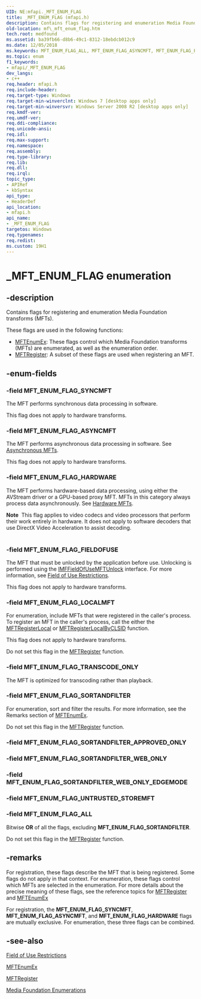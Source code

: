 ```yaml
---
UID: NE:mfapi._MFT_ENUM_FLAG
title: _MFT_ENUM_FLAG (mfapi.h)
description: Contains flags for registering and enumeration Media Foundation transforms (MFTs).
old-location: mf\_mft_enum_flag.htm
tech.root: medfound
ms.assetid: ba39fb66-d8b6-49c1-8312-18ebdcb012c9
ms.date: 12/05/2018
ms.keywords: MFT_ENUM_FLAG_ALL, MFT_ENUM_FLAG_ASYNCMFT, MFT_ENUM_FLAG_FIELDOFUSE, MFT_ENUM_FLAG_HARDWARE, MFT_ENUM_FLAG_LOCALMFT, MFT_ENUM_FLAG_SORTANDFILTER, MFT_ENUM_FLAG_SYNCMFT, MFT_ENUM_FLAG_TRANSCODE_ONLY, _MFT_ENUM_FLAG, _MFT_ENUM_FLAG enumeration [Media Foundation], mf._mft_enum_flag, mfapi/MFT_ENUM_FLAG_ALL, mfapi/MFT_ENUM_FLAG_ASYNCMFT, mfapi/MFT_ENUM_FLAG_FIELDOFUSE, mfapi/MFT_ENUM_FLAG_HARDWARE, mfapi/MFT_ENUM_FLAG_LOCALMFT, mfapi/MFT_ENUM_FLAG_SORTANDFILTER, mfapi/MFT_ENUM_FLAG_SYNCMFT, mfapi/MFT_ENUM_FLAG_TRANSCODE_ONLY, mfapi/_MFT_ENUM_FLAG
ms.topic: enum
f1_keywords:
- mfapi/_MFT_ENUM_FLAG
dev_langs:
- c++
req.header: mfapi.h
req.include-header: 
req.target-type: Windows
req.target-min-winverclnt: Windows 7 [desktop apps only]
req.target-min-winversvr: Windows Server 2008 R2 [desktop apps only]
req.kmdf-ver: 
req.umdf-ver: 
req.ddi-compliance: 
req.unicode-ansi: 
req.idl: 
req.max-support: 
req.namespace: 
req.assembly: 
req.type-library: 
req.lib: 
req.dll: 
req.irql: 
topic_type:
- APIRef
- kbSyntax
api_type:
- HeaderDef
api_location:
- mfapi.h
api_name:
- _MFT_ENUM_FLAG
targetos: Windows
req.typenames: 
req.redist: 
ms.custom: 19H1
---
```


# _MFT_ENUM_FLAG enumeration


## -description


Contains flags for registering and enumeration Media Foundation transforms (MFTs).

These flags are used in the following functions:
<ul>
<li>
<a href="https://docs.microsoft.com/windows/desktop/api/mfapi/nf-mfapi-mftenumex">MFTEnumEx</a>: These flags control which Media Foundation transforms (MFTs) are enumerated, as well as the enumeration order.</li>
<li>
<a href="https://docs.microsoft.com/windows/desktop/api/mfapi/nf-mfapi-mftregister">MFTRegister</a>: A subset of these flags are used when registering an MFT.</li>
</ul>

## -enum-fields




### -field MFT_ENUM_FLAG_SYNCMFT

The MFT performs synchronous data processing in software. 

This flag does not apply to hardware transforms.


### -field MFT_ENUM_FLAG_ASYNCMFT

The MFT performs asynchronous data processing in software. See <a href="https://docs.microsoft.com/windows/desktop/medfound/asynchronous-mfts">Asynchronous MFTs</a>.

This flag does not apply to hardware transforms.


### -field MFT_ENUM_FLAG_HARDWARE

The MFT performs hardware-based data processing, using either the AVStream driver or a GPU-based proxy MFT. MFTs in this category always process data asynchronously. See <a href="https://docs.microsoft.com/windows/desktop/medfound/hardware-mfts">Hardware MFTs</a>.

<div class="alert"><b>Note</b>  This flag applies to video codecs and video processors that perform their work entirely in hardware. It does not apply to software decoders that use DirectX Video Acceleration to assist decoding.</div>
<div> </div>

### -field MFT_ENUM_FLAG_FIELDOFUSE

The MFT that must be unlocked by the application before use. Unlocking is performed using the <a href="https://docs.microsoft.com/windows/desktop/api/mfidl/nn-mfidl-imffieldofusemftunlock">IMFFieldOfUseMFTUnlock</a> interface. For more information, see <a href="https://docs.microsoft.com/windows/desktop/medfound/field-of-use-restrictions">Field of Use Restrictions</a>.

This flag does not apply to hardware transforms.


### -field MFT_ENUM_FLAG_LOCALMFT

For enumeration, include MFTs that were registered in the caller's process. To register an MFT in the caller's process, call the either the <a href="https://docs.microsoft.com/windows/desktop/api/mfapi/nf-mfapi-mftregisterlocal">MFTRegisterLocal</a> or <a href="https://docs.microsoft.com/windows/desktop/api/mfapi/nf-mfapi-mftregisterlocalbyclsid">MFTRegisterLocalByCLSID</a> function.

This flag does not apply to hardware transforms.

Do not set this flag in the <a href="https://docs.microsoft.com/windows/desktop/api/mfapi/nf-mfapi-mftregister">MFTRegister</a> function.


### -field MFT_ENUM_FLAG_TRANSCODE_ONLY

The MFT is optimized for transcoding rather than playback.


### -field MFT_ENUM_FLAG_SORTANDFILTER

For enumeration, sort and filter the results. For more information, see the Remarks section of <a href="https://docs.microsoft.com/windows/desktop/api/mfapi/nf-mfapi-mftenumex">MFTEnumEx</a>.

Do not set this flag in the <a href="https://docs.microsoft.com/windows/desktop/api/mfapi/nf-mfapi-mftregister">MFTRegister</a> function.


### -field MFT_ENUM_FLAG_SORTANDFILTER_APPROVED_ONLY


### -field MFT_ENUM_FLAG_SORTANDFILTER_WEB_ONLY


### -field MFT_ENUM_FLAG_SORTANDFILTER_WEB_ONLY_EDGEMODE


### -field MFT_ENUM_FLAG_UNTRUSTED_STOREMFT


### -field MFT_ENUM_FLAG_ALL

Bitwise <b>OR</b> of all the flags, excluding <b>MFT_ENUM_FLAG_SORTANDFILTER</b>.

Do not set this flag in the <a href="https://docs.microsoft.com/windows/desktop/api/mfapi/nf-mfapi-mftregister">MFTRegister</a> function.


## -remarks



For registration, these flags describe the MFT that is being registered. Some flags do not apply in that context. For enumeration, these flags control which MFTs are selected in the enumeration. For more details about the precise meaning of these flags, see the reference topics for <a href="https://docs.microsoft.com/windows/desktop/api/mfapi/nf-mfapi-mftregister">MFTRegister</a> and <a href="https://docs.microsoft.com/windows/desktop/api/mfapi/nf-mfapi-mftenumex">MFTEnumEx</a>


For registration, the <b>MFT_ENUM_FLAG_SYNCMFT</b>,  <b>MFT_ENUM_FLAG_ASYNCMFT</b>, and <b>MFT_ENUM_FLAG_HARDWARE</b> flags are mutually exclusive. For enumeration, these three flags can be combined.




## -see-also




<a href="https://docs.microsoft.com/windows/desktop/medfound/field-of-use-restrictions">Field of Use Restrictions</a>



<a href="https://docs.microsoft.com/windows/desktop/api/mfapi/nf-mfapi-mftenumex">MFTEnumEx</a>



<a href="https://docs.microsoft.com/windows/desktop/api/mfapi/nf-mfapi-mftregister">MFTRegister</a>



<a href="https://docs.microsoft.com/windows/desktop/medfound/media-foundation-enumerations">Media Foundation Enumerations</a>
 

 


